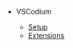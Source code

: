 
- VSCodium

  - [Setup](tools/vscodium/_home.md 'VSCodium Setup')
  - [Extensions](tools/vscodium/extensions.md 'VSCodium Extensions')
